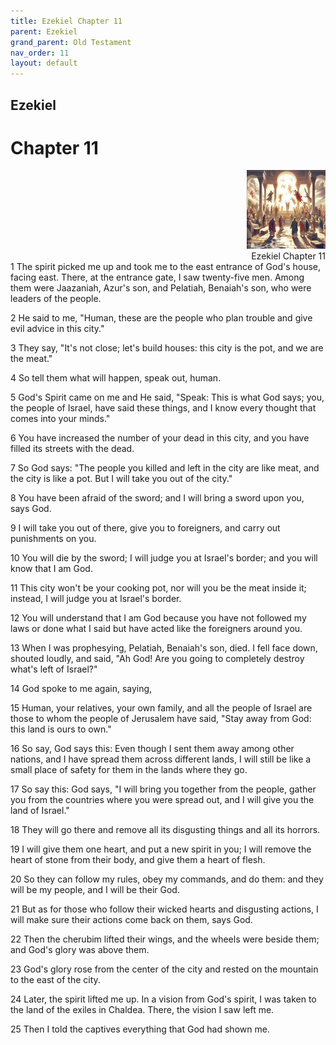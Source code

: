 ```yaml
---
title: Ezekiel Chapter 11
parent: Ezekiel
grand_parent: Old Testament
nav_order: 11
layout: default
---
```


## Ezekiel

# Chapter 11

<div style="clear: both; text-align: right;">
    <img src="/assets/Image/Ezekiel/500/11.jpg" alt="Ezekiel Chapter 11" class="chapter-image" style="max-width: 25%; height: auto;"/>
    <figcaption style="font-size: 14px;">Ezekiel Chapter 11</figcaption>
</div>
1 The spirit picked me up and took me to the east entrance of God's house, facing east. There, at the entrance gate, I saw twenty-five men. Among them were Jaazaniah, Azur's son, and Pelatiah, Benaiah's son, who were leaders of the people.

2 He said to me, "Human, these are the people who plan trouble and give evil advice in this city."

3 They say, "It's not close; let's build houses: this city is the pot, and we are the meat."

4 So tell them what will happen, speak out, human.

5 God's Spirit came on me and He said, "Speak: This is what God says; you, the people of Israel, have said these things, and I know every thought that comes into your minds."

6 You have increased the number of your dead in this city, and you have filled its streets with the dead.

7 So God says: "The people you killed and left in the city are like meat, and the city is like a pot. But I will take you out of the city."

8 You have been afraid of the sword; and I will bring a sword upon you, says God.

9 I will take you out of there, give you to foreigners, and carry out punishments on you.

10 You will die by the sword; I will judge you at Israel's border; and you will know that I am God.

11 This city won't be your cooking pot, nor will you be the meat inside it; instead, I will judge you at Israel's border.

12 You will understand that I am God because you have not followed my laws or done what I said but have acted like the foreigners around you.

13 When I was prophesying, Pelatiah, Benaiah's son, died. I fell face down, shouted loudly, and said, "Ah God! Are you going to completely destroy what's left of Israel?"

14 God spoke to me again, saying,

15 Human, your relatives, your own family, and all the people of Israel are those to whom the people of Jerusalem have said, "Stay away from God: this land is ours to own."

16 So say, God says this: Even though I sent them away among other nations, and I have spread them across different lands, I will still be like a small place of safety for them in the lands where they go.

17 So say this: God says, "I will bring you together from the people, gather you from the countries where you were spread out, and I will give you the land of Israel."

18 They will go there and remove all its disgusting things and all its horrors.

19 I will give them one heart, and put a new spirit in you; I will remove the heart of stone from their body, and give them a heart of flesh.

20 So they can follow my rules, obey my commands, and do them: and they will be my people, and I will be their God.

21 But as for those who follow their wicked hearts and disgusting actions, I will make sure their actions come back on them, says God.

22 Then the cherubim lifted their wings, and the wheels were beside them; and God's glory was above them.

23 God's glory rose from the center of the city and rested on the mountain to the east of the city.

24 Later, the spirit lifted me up. In a vision from God's spirit, I was taken to the land of the exiles in Chaldea. There, the vision I saw left me.

25 Then I told the captives everything that God had shown me.


